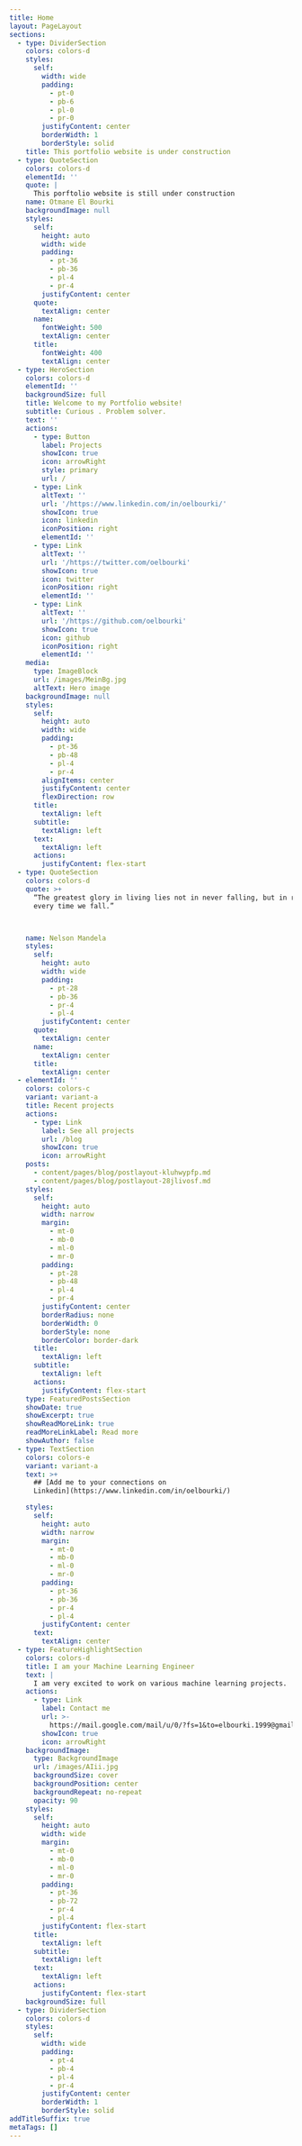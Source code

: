 ```yaml
---
title: Home
layout: PageLayout
sections:
  - type: DividerSection
    colors: colors-d
    styles:
      self:
        width: wide
        padding:
          - pt-0
          - pb-6
          - pl-0
          - pr-0
        justifyContent: center
        borderWidth: 1
        borderStyle: solid
    title: This portfolio website is under construction
  - type: QuoteSection
    colors: colors-d
    elementId: ''
    quote: |
      This porftolio website is still under construction
    name: Otmane El Bourki
    backgroundImage: null
    styles:
      self:
        height: auto
        width: wide
        padding:
          - pt-36
          - pb-36
          - pl-4
          - pr-4
        justifyContent: center
      quote:
        textAlign: center
      name:
        fontWeight: 500
        textAlign: center
      title:
        fontWeight: 400
        textAlign: center
  - type: HeroSection
    colors: colors-d
    elementId: ''
    backgroundSize: full
    title: Welcome to my Portfolio website!
    subtitle: Curious . Problem solver.
    text: ''
    actions:
      - type: Button
        label: Projects
        showIcon: true
        icon: arrowRight
        style: primary
        url: /
      - type: Link
        altText: ''
        url: '/https://www.linkedin.com/in/oelbourki/'
        showIcon: true
        icon: linkedin
        iconPosition: right
        elementId: ''
      - type: Link
        altText: ''
        url: '/https://twitter.com/oelbourki'
        showIcon: true
        icon: twitter
        iconPosition: right
        elementId: ''
      - type: Link
        altText: ''
        url: '/https://github.com/oelbourki'
        showIcon: true
        icon: github
        iconPosition: right
        elementId: ''
    media:
      type: ImageBlock
      url: /images/MeinBg.jpg
      altText: Hero image
    backgroundImage: null
    styles:
      self:
        height: auto
        width: wide
        padding:
          - pt-36
          - pb-48
          - pl-4
          - pr-4
        alignItems: center
        justifyContent: center
        flexDirection: row
      title:
        textAlign: left
      subtitle:
        textAlign: left
      text:
        textAlign: left
      actions:
        justifyContent: flex-start
  - type: QuoteSection
    colors: colors-d
    quote: >+
      “The greatest glory in living lies not in never falling, but in rising
      every time we fall.”



    name: Nelson Mandela
    styles:
      self:
        height: auto
        width: wide
        padding:
          - pt-28
          - pb-36
          - pr-4
          - pl-4
        justifyContent: center
      quote:
        textAlign: center
      name:
        textAlign: center
      title:
        textAlign: center
  - elementId: ''
    colors: colors-c
    variant: variant-a
    title: Recent projects
    actions:
      - type: Link
        label: See all projects
        url: /blog
        showIcon: true
        icon: arrowRight
    posts:
      - content/pages/blog/postlayout-kluhwypfp.md
      - content/pages/blog/postlayout-28jlivosf.md
    styles:
      self:
        height: auto
        width: narrow
        margin:
          - mt-0
          - mb-0
          - ml-0
          - mr-0
        padding:
          - pt-28
          - pb-48
          - pl-4
          - pr-4
        justifyContent: center
        borderRadius: none
        borderWidth: 0
        borderStyle: none
        borderColor: border-dark
      title:
        textAlign: left
      subtitle:
        textAlign: left
      actions:
        justifyContent: flex-start
    type: FeaturedPostsSection
    showDate: true
    showExcerpt: true
    showReadMoreLink: true
    readMoreLinkLabel: Read more
    showAuthor: false
  - type: TextSection
    colors: colors-e
    variant: variant-a
    text: >+
      ## [Add me to your connections on
      Linkedin](https://www.linkedin.com/in/oelbourki/)

    styles:
      self:
        height: auto
        width: narrow
        margin:
          - mt-0
          - mb-0
          - ml-0
          - mr-0
        padding:
          - pt-36
          - pb-36
          - pr-4
          - pl-4
        justifyContent: center
      text:
        textAlign: center
  - type: FeatureHighlightSection
    colors: colors-d
    title: I am your Machine Learning Engineer
    text: |
      I am very excited to work on various machine learning projects.
    actions:
      - type: Link
        label: Contact me
        url: >-
          https://mail.google.com/mail/u/0/?fs=1&to=elbourki.1999@gmail.com&tf=cm
        showIcon: true
        icon: arrowRight
    backgroundImage:
      type: BackgroundImage
      url: /images/AIii.jpg
      backgroundSize: cover
      backgroundPosition: center
      backgroundRepeat: no-repeat
      opacity: 90
    styles:
      self:
        height: auto
        width: wide
        margin:
          - mt-0
          - mb-0
          - ml-0
          - mr-0
        padding:
          - pt-36
          - pb-72
          - pr-4
          - pl-4
        justifyContent: flex-start
      title:
        textAlign: left
      subtitle:
        textAlign: left
      text:
        textAlign: left
      actions:
        justifyContent: flex-start
    backgroundSize: full
  - type: DividerSection
    colors: colors-d
    styles:
      self:
        width: wide
        padding:
          - pt-4
          - pb-4
          - pl-4
          - pr-4
        justifyContent: center
        borderWidth: 1
        borderStyle: solid
addTitleSuffix: true
metaTags: []
---
```

